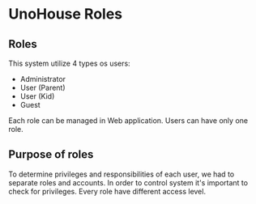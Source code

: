 # UnoHouse Roles

## Roles
This system utilize 4 types os users:
* Administrator
* User (Parent)
* User (Kid)
* Guest

Each role can be managed in Web application. Users can have only one role.
## Purpose of roles

To determine privileges and responsibilities of each user, we had to separate roles and accounts.
In order to control system it's important to check for privileges. Every role have different access level.
